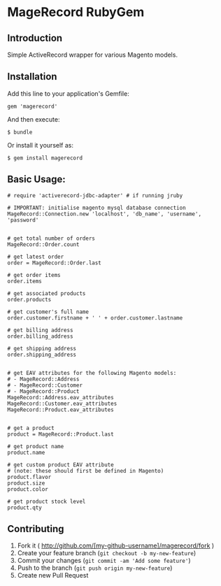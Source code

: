 # MageRecord RubyGem

## Introduction
Simple ActiveRecord wrapper for various Magento models.

## Installation

Add this line to your application's Gemfile:
```
gem 'magerecord'
```
And then execute:
```
$ bundle
```
Or install it yourself as:
```
$ gem install magerecord
```

## Basic Usage:
```
# require 'activerecord-jdbc-adapter' # if running jruby

# IMPORTANT: initialise magento mysql database connection
MageRecord::Connection.new 'localhost', 'db_name', 'username', 'password'


# get total number of orders
MageRecord::Order.count

# get latest order
order = MageRecord::Order.last

# get order items
order.items

# get associated products
order.products

# get customer's full name
order.customer.firstname + ' ' + order.customer.lastname

# get billing address
order.billing_address

# get shipping address
order.shipping_address


# get EAV attributes for the following Magento models:
# - MageRecord::Address
# - MageRecord::Customer
# - MageRecord::Product
MageRecord::Address.eav_attributes
MageRecord::Customer.eav_attributes
MageRecord::Product.eav_attributes


# get a product
product = MageRecord::Product.last

# get product name
product.name

# get custom product EAV attribute
# (note: these should first be defined in Magento)
product.flavor
product.size
product.color

# get product stock level
product.qty
```

## Contributing

1. Fork it ( http://github.com/[my-github-username]/magerecord/fork )
2. Create your feature branch (`git checkout -b my-new-feature`)
3. Commit your changes (`git commit -am 'Add some feature'`)
4. Push to the branch (`git push origin my-new-feature`)
5. Create new Pull Request
